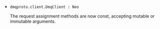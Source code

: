 * `dmqproto.client.DmqClient : Neo`

  The request assignment methods are now const, accepting mutable or immutable
  arguments.
